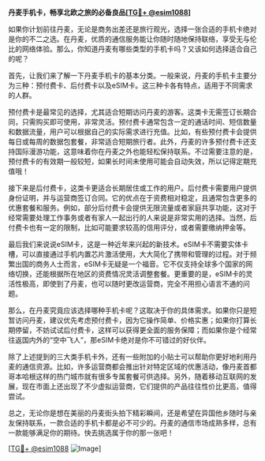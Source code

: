 **丹麦手机卡，畅享北欧之旅的必备良品[[TG💪+ @esim1088](https://t.me/s/esim1088)]**

如果你计划前往丹麦，无论是商务出差还是旅行观光，选择一张合适的手机卡绝对是你的不二之选。在丹麦，优质的通信服务能让你随时随地保持联络，享受无与伦比的网络体验。那么，你知道丹麦有哪些类型的手机卡吗？又该如何选择适合自己的呢？

首先，让我们来了解一下丹麦手机卡的基本分类。一般来说，丹麦的手机卡主要分为三种：预付费卡、后付费卡以及eSIM卡。这三种卡各有特点，适用于不同需求的人群。

预付费卡是最常见的选择，尤其适合短期访问丹麦的游客。这类卡无需签订长期合同，只需购买即可使用，非常灵活。预付费卡通常包含一定的通话时间、短信数量和数据流量，用户可以根据自己的实际需求进行充值。比如，有些预付费卡会提供每日或每周的数据包套餐，非常适合短期旅行者。此外，丹麦的许多预付费卡还支持国际漫游功能，这意味着你在丹麦之外也能轻松保持联系。不过需要注意的是，预付费卡的有效期一般较短，如果长时间未使用可能会自动失效，所以记得定期充值哦！

接下来是后付费卡，这类卡更适合长期居住或工作的用户。后付费卡需要用户提供身份证明，并与运营商签订合同。它的优点在于资费相对稳定，且通常包含更多的优惠套餐和服务。例如，部分后付费卡会提供无限流量或者家庭共享功能，这对于经常需要处理工作事务或者有家人一起出行的人来说是非常实用的选择。当然，后付费卡也有一定的限制，比如可能要求较高的信用评分，或者需要缴纳押金等。

最后我们来说说eSIM卡，这是一种近年来兴起的新技术。eSIM卡不需要实体卡槽，可以直接通过手机内置芯片激活使用，大大简化了携带和管理的过程。对于频繁出国的商务人士而言，eSIM卡无疑是一个福音。它不仅支持全球多个国家的网络切换，还能根据所在地区的资费情况灵活调整套餐。更重要的是，eSIM卡的灵活性极高，即使到了丹麦，也可以随时更改运营商，完全不用担心语言不通的问题。

那么，在丹麦究竟应该选择哪种手机卡呢？这取决于你的具体需求。如果你只是短暂访问丹麦，建议优先考虑预付费卡，因为它操作简单、价格实惠；如果你打算长期停留，不妨试试后付费卡，这样可以获得更全面的服务保障；而如果你是个经常往返国内外的“空中飞人”，那eSIM卡绝对是你不可错过的好伙伴。

除了上述提到的三大类手机卡外，还有一些附加的小贴士可以帮助你更好地利用丹麦的通信资源。比如，许多运营商都会推出针对特定区域的优惠活动，像丹麦首都哥本哈根这样的热门城市就有很多专属套餐可供选择。另外，随着移动互联网的发展，现在市面上还出现了不少虚拟运营商，它们提供的产品往往性价比更高，值得尝试。

总之，无论你是想在美丽的丹麦街头拍下精彩瞬间，还是希望在异国他乡随时与亲友保持联系，一款合适的手机卡都是必不可少的。丹麦的通信市场成熟多样，总有一款能够满足你的期待。快去挑选属于你的那一张吧！

[[TG💪+ @esim1088](https://t.me/s/esim1088) ![Image](https://i.postimg.cc/4NQfJmqS/Snipaste-2025-05-13-00-14-12.png)]